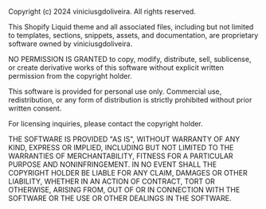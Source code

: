Copyright (c) 2024 viniciusgdoliveira. All rights reserved.

This Shopify Liquid theme and all associated files, including but not limited to templates, sections, snippets, assets, and documentation, are proprietary software owned by viniciusgdoliveira.

NO PERMISSION IS GRANTED to copy, modify, distribute, sell, sublicense, or create derivative works of this software without explicit written permission from the copyright holder.

This software is provided for personal use only. Commercial use, redistribution, or any form of distribution is strictly prohibited without prior written consent.

For licensing inquiries, please contact the copyright holder.

THE SOFTWARE IS PROVIDED "AS IS", WITHOUT WARRANTY OF ANY KIND, EXPRESS OR IMPLIED, INCLUDING BUT NOT LIMITED TO THE WARRANTIES OF MERCHANTABILITY, FITNESS FOR A PARTICULAR PURPOSE AND NONINFRINGEMENT. IN NO EVENT SHALL THE COPYRIGHT HOLDER BE LIABLE FOR ANY CLAIM, DAMAGES OR OTHER LIABILITY, WHETHER IN AN ACTION OF CONTRACT, TORT OR OTHERWISE, ARISING FROM, OUT OF OR IN CONNECTION WITH THE SOFTWARE OR THE USE OR OTHER DEALINGS IN THE SOFTWARE.
